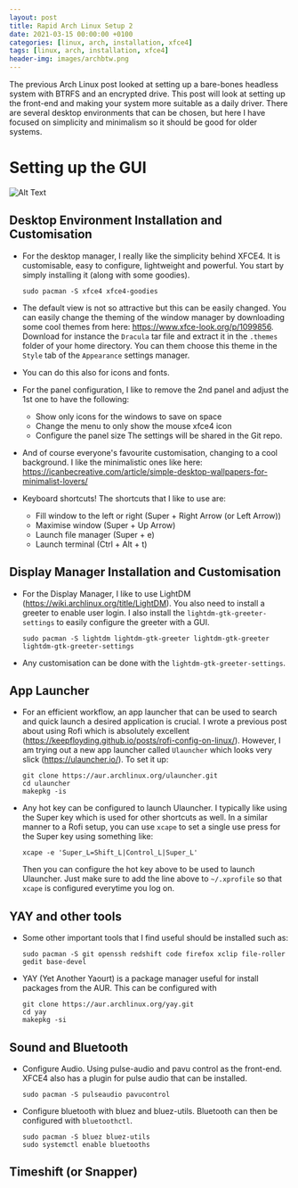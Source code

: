 ```yaml
---
layout: post
title: Rapid Arch Linux Setup 2 
date: 2021-03-15 00:00:00 +0100
categories: [linux, arch, installation, xfce4]
tags: [linux, arch, installation, xfce4]
header-img: images/archbtw.png
---
```


The previous Arch Linux post looked at setting up a bare-bones headless system with BTRFS and an encrypted drive. This post will look at setting up the front-end and making your system more suitable as a daily driver. There are several desktop environments that can be chosen, but here I have focused on simplicity and minimalism so it should be good for older systems. 

# Setting up the GUI

![Alt Text](https://keepfloyding.github.io/images/arch_linux_2.png)


## Desktop Environment Installation and Customisation

* For the desktop manager, I really like the simplicity behind XFCE4. It is customisable, easy to configure, lightweight and powerful. You start by simply installing it (along with some goodies).

    ```
    sudo pacman -S xfce4 xfce4-goodies
    ```
    
* The default view is not so attractive but this can be easily changed. You can easily change the theming of the window manager by downloading some cool themes from here: https://www.xfce-look.org/p/1099856. Download for instance the `Dracula` tar file and extract it in the `.themes` folder of your home directory. You can them choose this theme in the `Style` tab of the `Appearance` settings manager.


* You can do this also for icons and fonts. 

* For the panel configuration, I like to remove the 2nd panel and adjust the 1st one to have the following:
    * Show only icons for the windows to save on space
    * Change the menu to only show the mouse xfce4 icon
    * Configure the panel size
The settings will be shared in the Git repo. 

* And of course everyone's favourite customisation, changing to a cool background. I like the minimalistic ones like here: https://icanbecreative.com/article/simple-desktop-wallpapers-for-minimalist-lovers/ 

* Keyboard shortcuts! The shortcuts that I like to use are:
    * Fill window to the left or right (Super + Right Arrow (or Left Arrow))
    * Maximise window (Super + Up Arrow)
    * Launch file manager (Super + e)
    * Launch terminal (Ctrl + Alt + t)


## Display Manager Installation and Customisation

* For the Display Manager, I like to use LightDM (https://wiki.archlinux.org/title/LightDM). You also need to install a greeter to enable user login. I also install the `lightdm-gtk-greeter-settings` to easily configure the greeter with a GUI. 

    ```
    sudo pacman -S lightdm lightdm-gtk-greeter lightdm-gtk-greeter lightdm-gtk-greeter-settings
    ```

* Any customisation can be done with the `lightdm-gtk-greeter-settings`.

## App Launcher 

* For an efficient workflow, an app launcher that can be used to search and quick launch a desired application is crucial. I wrote a previous post about using Rofi which is absolutely excellent (https://keepfloyding.github.io/posts/rofi-config-on-linux/). However, I am trying out a new app launcher called `Ulauncher` which looks very slick (https://ulauncher.io/). To set it up:

    ```
    git clone https://aur.archlinux.org/ulauncher.git
    cd ulauncher
    makepkg -is 
    ```

* Any hot key can be configured to launch Ulauncher. I typically like using the Super key which is used for other shortcuts as well. In a similar manner to a Rofi setup, you can use `xcape` to set a single use press for the Super key using something like:
    ```
    xcape -e 'Super_L=Shift_L|Control_L|Super_L'
    ```
    Then you can configure the hot key above to be used to launch Ulauncher. Just make sure to add the line above to `~/.xprofile` so that `xcape` is configured everytime you log on.


## YAY and other tools

* Some other important tools that I find useful should be installed such as:

    ```
    sudo pacman -S git openssh redshift code firefox xclip file-roller gedit base-devel
    ```

* YAY (Yet Another Yaourt) is a package manager useful for install packages from the AUR. This can be configured with 

    ```
    git clone https://aur.archlinux.org/yay.git
    cd yay
    makepkg -si
    ``` 

## Sound and Bluetooth

* Configure Audio. Using pulse-audio and pavu control as the front-end. XFCE4 also has a plugin for pulse audio that can be installed.

    ```
    sudo pacman -S pulseaudio pavucontrol
    ```

* Configure bluetooth with bluez and bluez-utils. Bluetooth can then be configured with `bluetoothctl`.

    ```
    sudo pacman -S bluez bluez-utils
    sudo systemctl enable bluetooths
    ```

## Timeshift (or Snapper)




